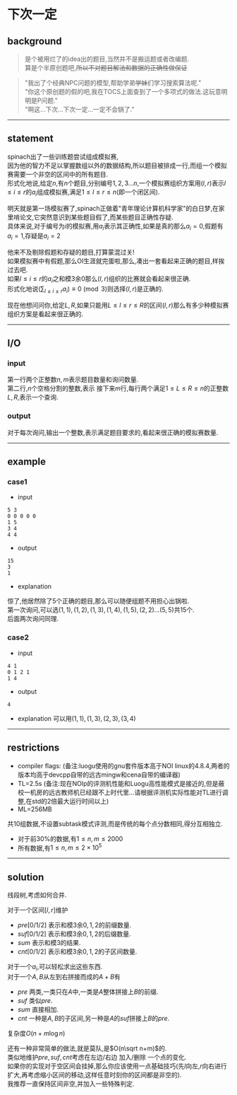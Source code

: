 # 下次一定

## background
> 是个被用烂了的idea出的题目,当然并不是搬运题或者改编题.  
> 算是个半原创题吧,~~所以不对题目解法和数据的正确性做保证~~  

> "我出了个经典NPC问题的模型,帮助学弟~~学妹~~们学习搜索算法呢."  
> "你这个原创题的假的吧,我在TOCS上面查到了一个多项式的做法.这玩意明明是P问题."  
> "啊这...下次...下次一定...一定不会锅了."

----------------------------------------------

## statement
spinach出了一些训练题尝试组成模拟赛,  
因为他的智力不足以掌握数组以外的数据结构,所以题目被排成一行,而组一个模拟赛需要一个非空的区间中的所有题目.  
形式化地说,给定$n$,有$n$个题目,分别编号$1,2,3\dots n$,一个模拟赛组织方案用$(l,r)$表示$l\leq i\leq r$的$a_i$组成模拟赛,满足$1\leq l\leq r\leq n$(即一个闭区间).  

明天就是第一场模拟赛了,spinach正做着"青年理论计算机科学家"的白日梦,在家里啃论文,它突然意识到某些题目假了,而某些题目正确性存疑.  
具体来说,对于编号为$i$的模拟赛,用$a_i$表示其正确性,如果是真的那么$a_i=0$,假题有$a_i=1$,存疑是$a_i=2$  

他来不及剔除假题和存疑的题目,打算蒙混过关!  
如果模拟赛中有假题,那么OI生涯就完蛋啦,那么,凑出一套看起来正确的题目,样挨过去吧.  
如果$l\leq i\leq r$的$a_i$之和模$3$余$0$那么$(l,r)$组织的比赛就会看起来很正确.  
形式化地说$(\sum_{l\leq i\leq r} a_i)\equiv 0\pmod 3$则选择$(l,r)$是正确的.  

现在他想问问你,给定$L,R$,如果只能用$L\leq l\leq r\leq R$的区间$(l,r)$那么有多少种模拟赛组织方案是看起来很正确的.


----------------------------------------------

## I/O
### input
第一行两个正整数$n,m$表示题目数量和询问数量.   
第二行,$n$个空格分割的整数,表示
接下来$m$行,每行两个满足$1\leq L\leq R\leq n$的正整数$L,R$,表示一个查询.  

### output
对于每次询问,输出一个整数,表示满足题目要求的,看起来很正确的模拟赛数量.

----------------------------------------------

## example
### case1
* input


```
5 3
0 0 0 0 0
1 5
3 4
4 4
```

* output


```
15
3
1
```

* explanation

惊了,他居然除了5个正确的题目,那么可以随便组题不用担心出锅啦.  
第一次询问,可以选$(1,1),(1,2),(1,3),(1,4),(1,5),(2,2)\dots (5,5)$共15个.  
后面两次询问同理.


### case2
* input


```
4 1
0 1 2 1
1 4
```

* output


```
4
```

* explanation
可以用$(1,1),(1,3),(2,3),(3,4)$




----------------------------------------------

## restrictions

- compiler flags: (备注:luogu使用的gnu套件版本高于NOI linux的4.8.4,两者的版本均高于devcpp自带的远古mingw和cena自带的编译器)
- TL=2.5s (备注:现在NOIp的评测机性能和Luogu高性能模式是接近的,但是蔽校一机房的远古教师机已经跟不上时代里...请根据评测机实际性能对TL进行调整,在std的2倍最大运行时间以上)
- ML=256MB

共10组数据,不设置subtask模式评测,而是传统的每个点分数相同,得分互相独立.  

- 对于前$30\%$的数据,有$1\leq n,m\leq 2000$
- 所有数据,有$1\leq n,m\leq 2\times 10^5$




----------------------------------------------

## solution

线段树,考虑如何合并.  


对于一个区间$[l,r]$维护  

- $pre[0/1/2]$ 表示和模$3$余$0,1,2$的前缀数量.
- $suf[0/1/2]$ 表示和模$3$余$0,1,2$的后缀数量.
- $sum$ 表示和模$3$的结果.
- $cnt[0/1/2]$ 表示和模$3$余$0,1,2$的子区间数量.


对于一个$a_i$,可以轻松求出这些东西.  
对于一个$A,B$从左到右拼接而成的$A+B$有  

- $pre$ 两类,一类只在$A$中,一类是$A$整体拼接上$B$的前缀.
- $suf$ 类似$pre$.
- $sum$ 直接相加.
- $cnt$ 一种是$A,B$的子区间,另一种是$A$的$suf$拼接上$B$的$pre$.

复杂度$O(n+m\log n)$


还有一种非常简单的做法,就是莫队,是$O(n\sqrt n+m)$的.  
类似地维护$pre,suf,cnt$考虑在左边/右边 加入/删除 一个点的变化.  
如果你的实现对于空区间会挂掉,那么你应该使用一点基础技巧(先$l$向左,$r$向右进行扩大,再考虑缩小区间的移动,这样任意时刻你的区间都是非空的).  
我推荐一直保持区间非空,并加入一些特殊判定.

